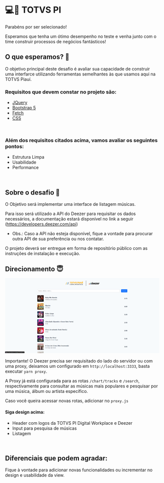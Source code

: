 # 💻💖 TOTVS PI

Parabéns por ser selecionado!

Esperamos que tenha um ótimo desempenho no teste e venha junto com o time construir processos de negócios fantásticos!
<br>

## O que esperamos? 🤨

O objetivo principal deste desafio é avaliar sua capacidade de construir uma interfarce utilizando ferramentas semelhantes às que usamos aqui na TOTVS Piauí.
<br>

### Requisitos que devem constar no projeto são:

- [JQuery](https://jquery.com/)
- [Bootstrap 5](https://getbootstrap.com/docs/5.0/getting-started/introduction/)
- [Fetch](https://developer.mozilla.org/pt-BR/docs/Web/API/Fetch_API/Using_Fetch)
- [CSS](https://developer.mozilla.org/pt-BR/docs/Web/CSS)
<br>

### Além dos requisitos citados acima, vamos avaliar os seguintes pontos:

- Estrutura Limpa
- Usabilidade
- Performance
<br>

## Sobre o desafio 🤯

O Objetivo será implementar uma interface de listagem músicas.

Para isso será utilizado a API do Deezer para requisitar os dados necessários, a documentação estará disponível no link a seguir (https://developers.deezer.com/api)

* Obs.: Caso a API não esteja disponível, fique a vontade para procurar outra API de sua preferência ou nos contatar.

O projeto deverá ser entregue em forma de repositório público com as instruções de instalação e execução.
<br>

## Direcionamento 😇
![Preview](images/preview.png)
<br>

Importante! O Deezer precisa ser requisitado do lado do servidor ou com uma proxy, deixamos um configurado em ```http://localhost:3333```, basta executar ```yarn proxy```.

A Proxy já está configurada para as rotas ```/chart/tracks``` e ```/search```, respectivamente para consultar as músicas mais populares e pesquisar por uma música, álbum ou artista específico.

Caso você queira acessar novas rotas, adicionar no ```proxy.js```
<br>

#### Siga design acima:

- Header com logos da TOTVS PI Digital Workplace e Deezer
- Input para pesquisa de músicas
- Listagem
<br>

## Diferenciais que podem agradar:

Fique à vontade para adicionar novas funcionalidades ou incrementar no design e usabilidade da view.
<br>
